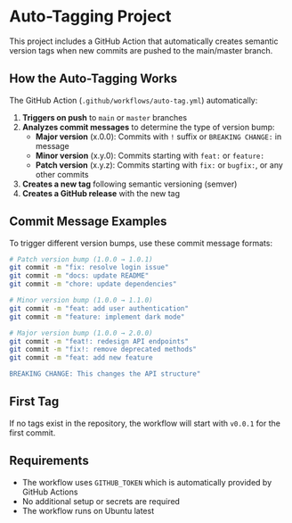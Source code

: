 # Auto-Tagging Project

This project includes a GitHub Action that automatically creates semantic version tags when new commits are pushed to the main/master branch.

## How the Auto-Tagging Works

The GitHub Action (`.github/workflows/auto-tag.yml`) automatically:

1. **Triggers on push** to `main` or `master` branches
2. **Analyzes commit messages** to determine the type of version bump:
   - **Major version** (x.0.0): Commits with `!` suffix or `BREAKING CHANGE:` in message
   - **Minor version** (x.y.0): Commits starting with `feat:` or `feature:`
   - **Patch version** (x.y.z): Commits starting with `fix:` or `bugfix:`, or any other commits
3. **Creates a new tag** following semantic versioning (semver)
4. **Creates a GitHub release** with the new tag

## Commit Message Examples

To trigger different version bumps, use these commit message formats:

```bash
# Patch version bump (1.0.0 → 1.0.1)
git commit -m "fix: resolve login issue"
git commit -m "docs: update README"
git commit -m "chore: update dependencies"

# Minor version bump (1.0.0 → 1.1.0)
git commit -m "feat: add user authentication"
git commit -m "feature: implement dark mode"

# Major version bump (1.0.0 → 2.0.0)
git commit -m "feat!: redesign API endpoints"
git commit -m "fix!: remove deprecated methods"
git commit -m "feat: add new feature

BREAKING CHANGE: This changes the API structure"
```

## First Tag

If no tags exist in the repository, the workflow will start with `v0.0.1` for the first commit.

## Requirements

- The workflow uses `GITHUB_TOKEN` which is automatically provided by GitHub Actions
- No additional setup or secrets are required
- The workflow runs on Ubuntu latest
